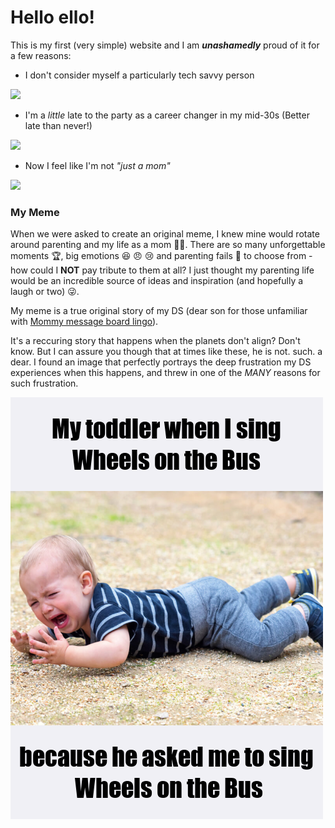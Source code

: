 # Hello ello!

This is my first (very simple) website and I am ***unashamedly*** proud of it for a few reasons:
- I don't consider myself a particularly tech savvy person

![](https://c.tenor.com/ftwl9XdoLTEAAAAM/hello-old-people.gif)

- I'm a *little* late to the party as a career changer in my mid-30s (Better late than never!)

![](https://c.tenor.com/bMUpd_gRqzEAAAAM/salem-the-cat-black-cat.gif)

- Now I feel like I'm not *"just a mom"*

![](https://c.tenor.com/bXS4ah2zLB4AAAAM/just-because-im-a-mom-doesnt-mean-im-dead.gif)


### My Meme

When we were asked to create an original meme, I knew mine would rotate around parenting and my life as a mom 👩‍🍼.
There are so many unforgettable moments 🏆, big emotions 😆 😠 😢 and parenting fails 💩 to choose from - how could I __NOT__ pay tribute to them at all? 
I just thought my parenting life would be an incredible source of ideas and inspiration (and hopefully a laugh or two) 😜.

My meme is a true original story of my DS (dear son for those unfamiliar with [Mommy message board lingo](https://monicaandandy.com/blogs/ma-edit/mom-terms-to-know)).

It's a reccuring story that happens when the planets don't align? Don't know. But I can assure you though that at times like these, he is not. such. a dear.
I found an image that perfectly portrays the deep frustration my DS experiences when this happens, and threw in one of the _MANY_ reasons for such frustration.

![](my_meme.png)
